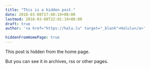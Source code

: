 ```yaml
---
title: "This is a hidden post."
date: 2018-03-08T17:40:19+08:00
lastmod: 2018-03-08T22:01:19+08:00
draft: true
author: '<a href="https://halu.lu" target="_blank">Halulu</a>'

hiddenFromHomePage: true
---
```


This post is hidden from the home page.

<!--more-->

But you can see it in archives, rss or other pages.